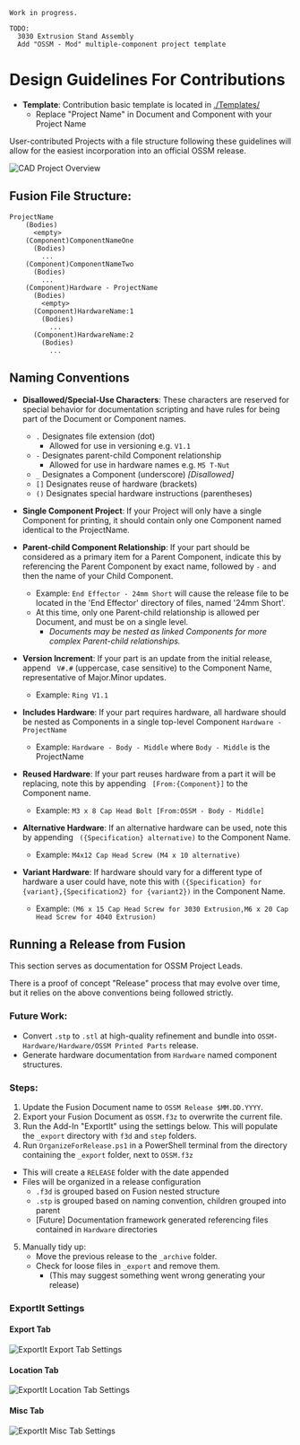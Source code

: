     Work in progress.
    
    TODO: 
      3030 Extrusion Stand Assembly
      Add "OSSM - Mod" multiple-component project template

# Design Guidelines For Contributions

- **Template**: Contribution basic template is located in [./Templates/](Templates)
    - Replace "Project Name" in Document and Component with your Project Name

User-contributed Projects with a file structure following these guidelines will allow for the easiest incorporation into an official OSSM release.


![CAD Project Overview](_images/Overview.png)


## Fusion File Structure:
    ProjectName
        (Bodies)
          <empty>
        (Component)ComponentNameOne
          (Bodies)
            ...
        (Component)ComponentNameTwo
          (Bodies)
            ...
        (Component)Hardware - ProjectName 
          (Bodies)
            <empty>
          (Component)HardwareName:1
            (Bodies)
              ...
          (Component)HardwareName:2
            (Bodies)
              ...

## Naming Conventions

- **Disallowed/Special-Use Characters**: These characters are reserved for special behavior for documentation scripting and have rules for being part of the Document or Component names.
  - `.` Designates file extension (dot)
    - Allowed for use in versioning e.g. `V1.1`
  - `-` Designates parent-child Component relationship
    - Allowed for use in hardware names e.g. `M5 T-Nut`
  - `_` Designates a Component (underscore) *[Disallowed]*
  - `[]` Designates reuse of hardware (brackets)
  - `()` Designates special hardware instructions (parentheses)

- **Single Component Project**: If your Project will only have a single Component for printing, it should contain only one Component named identical to the ProjectName.

- **Parent-child Component Relationship**: If your part should be considered as a primary item for a Parent Component, indicate this by referencing the Parent Component by exact name, followed by ` - ` and then the name of your Child Component.
  - Example: `End Effector - 24mm Short` will cause the release file to be located in the 'End Effector' directory of files, named '24mm Short'.
  - At this time, only one Parent-child relationship is allowed per Document, and must be on a single level.
    - *Documents may be nested as linked Components for more complex Parent-child relationships.*

- **Version Increment**: If your part is an update from the initial release, append ` V#.#` (uppercase, case sensitive) to the Component Name, representative of Major.Minor updates.
  - Example: `Ring V1.1`

- **Includes Hardware**: If your part requires hardware, all hardware should be nested as Components in a single top-level Component `Hardware - ProjectName`
  - Example: `Hardware - Body - Middle` where `Body - Middle` is the ProjectName

- **Reused Hardware**: If your part reuses hardware from a part it will be replacing, note this by appending ` [From:{Component}]` to the Component name.
  - Example: `M3 x 8 Cap Head Bolt [From:OSSM - Body - Middle]`

- **Alternative Hardware**: If an alternative hardware can be used, note this by appending ` ({Specification} alternative)` to the Component Name.
  - Example: `M4x12 Cap Head Screw (M4 x 10 alternative)`

- **Variant Hardware**: If hardware should vary for a different type of hardware a user could have, note this with `({Specification} for {variant},{Specification2} for {variant2})` in the Component Name. 
  - Example: `(M6 x 15 Cap Head Screw for 3030 Extrusion,M6 x 20 Cap Head Screw for 4040 Extrusion)`

## Running a Release from Fusion

This section serves as documentation for OSSM Project Leads.

There is a proof of concept "Release" process that may evolve over time, but it relies on the above conventions being followed strictly.

### Future Work:
- Convert `.stp` to `.stl` at high-quality refinement and bundle into `OSSM-Hardware/Hardware/OSSM Printed Parts` release.
- Generate hardware documentation from `Hardware` named component structures.

### Steps:

1. Update the Fusion Document name to `OSSM Release $MM.DD.YYYY`.
2. Export your Fusion Document as `OSSM.f3z` to overwrite the current file.
3. Run the Add-In "ExportIt" using the settings below. This will populate the `_export` directory with `f3d` and `step` folders.
4. Run `OrganizeForRelease.ps1` in a PowerShell terminal from the directory containing the `_export` folder, next to `OSSM.f3z` 
  - This will create a `RELEASE` folder with the date appended 
  - Files will be organized in a release configuration
    - `.f3d` is grouped based on Fusion nested structure
    - `.stp` is grouped based on naming convention, children grouped into parent
    - [Future] Documentation framework generated referencing files contained in `Hardware` directories 
5. Manually tidy up:
   - Move the previous release to the `_archive` folder.
   - Check for loose files in `_export` and remove them.
     - (This may suggest something went wrong generating your release)

### ExportIt Settings

#### Export Tab
![ExportIt Export Tab Settings](_images/ExportIt_Export.png)

#### Location Tab
![ExportIt Location Tab Settings](_images/ExportIt_Location.png)

#### Misc Tab
![ExportIt Misc Tab Settings](_images/ExportIt_Misc.png)

